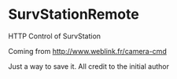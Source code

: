 # SurvStationRemote
HTTP Control of SurvStation


Coming from http://www.weblink.fr/camera-cmd

Just a way to save it. All credit to the initial author
